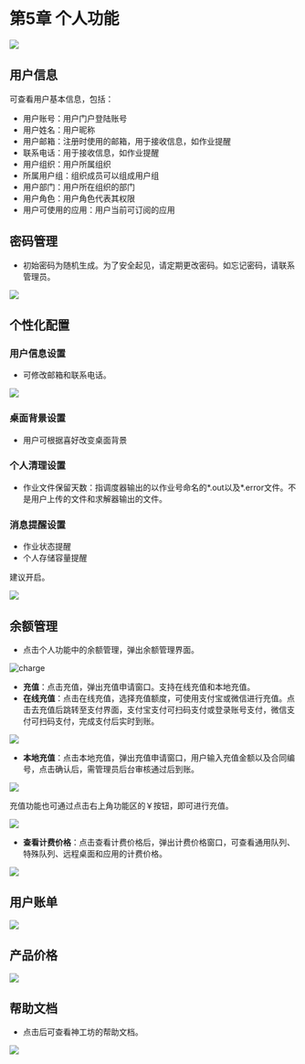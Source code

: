 # 第5章 个人功能

![](figs/personal/personal.png)
## 用户信息

可查看用户基本信息，包括：

- 用户账号：用户门户登陆账号
- 用户姓名：用户昵称
- 用户邮箱：注册时使用的邮箱，用于接收信息，如作业提醒
- 联系电话：用于接收信息，如作业提醒
- 用户组织：用户所属组织
- 所属用户组：组织成员可以组成用户组
- 用户部门：用户所在组织的部门
- 用户角色：用户角色代表其权限
- 用户可使用的应用：用户当前可订阅的应用
## 密码管理

- 初始密码为随机生成。为了安全起见，请定期更改密码。如忘记密码，请联系管理员。

![](figs/personal/personal-config.png)
## 个性化配置

### 用户信息设置
- 可修改邮箱和联系电话。

![](figs/personal/personal-info-set.png)

### 桌面背景设置
- 用户可根据喜好改变桌面背景

### 个人清理设置

- 作业文件保留天数：指调度器输出的以作业号命名的*.out以及*.error文件。不是用户上传的文件和求解器输出的文件。

### 消息提醒设置

- 作业状态提醒
- 个人存储容量提醒

建议开启。

![](figs/personal/message.png)

## 余额管理

- 点击个人功能中的余额管理，弹出余额管理界面。

![charge](figs/personal/charge.png)

- **充值**：点击充值，弹出充值申请窗口。支持在线充值和本地充值。
- **在线充值**：点击在线充值，选择充值额度，可使用支付宝或微信进行充值。点击去充值后跳转至支付界面，支付宝支付可扫码支付或登录账号支付，微信支付可扫码支付，完成支付后实时到账。

![](figs/personal/pay.png)

- **本地充值**：点击本地充值，弹出充值申请窗口，用户输入充值金额以及合同编号，点击确认后，需管理员后台审核通过后到账。

![](figs/personal/charge_application_2.png)


充值功能也可通过点击右上角功能区的￥按钮，即可进行充值。


![](figs/personal/pay2.png)


- **查看计费价格**：点击查看计费价格后，弹出计费价格窗口，可查看通用队列、特殊队列、远程桌面和应用的计费价格。

![](figs/personal/price_2.png)


## 用户账单

![](figs/personal/bill.png)

## 产品价格

![](figs/personal/price.png)

## 帮助文档

- 点击后可查看神工坊的帮助文档。

![](figs/personal/help.png)
